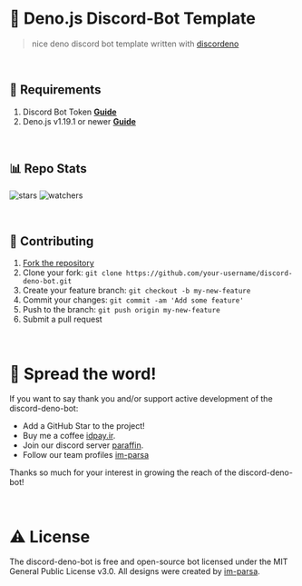 # 🤖 Deno.js Discord-Bot Template
> nice deno discord bot template written with [discordeno](https://discordeno.mod.land/)

<br/>

## 🔧 Requirements
1. Discord Bot Token **[Guide](https://discordjs.guide/preparations/setting-up-a-bot-application.html#creating-your-bot)**
2. Deno.js v1.19.1 or newer **[Guide](https://deno.land/)**

<br/>

## 📊 Repo Stats

<p align="left">
    <img src="https://img.shields.io/github/stars/im-parsa/discord-deno-bot.svg" alt="stars">
    <img src="https://img.shields.io/github/watchers/im-parsa/discord-deno-bot.svg" alt="watchers">
</p>

<br/>

## 🤝 Contributing
1. [Fork the repository](https://github.com/im-parsa/discord-deno-bot/fork)
2. Clone your fork: `git clone https://github.com/your-username/discord-deno-bot.git`
3. Create your feature branch: `git checkout -b my-new-feature`
4. Commit your changes: `git commit -am 'Add some feature'`
5. Push to the branch: `git push origin my-new-feature`
6. Submit a pull request

<br/>

# 🌟 Spread the word!

If you want to say thank you and/or support active development of the discord-deno-bot:
- Add a GitHub Star to the project!
- Buy me a coffee [idpay.ir](https://idpay.ir/paraffin-donate).
- Join our discord server [paraffin](https://discord.com/invite/RUrks4JqW6).
- Follow our team profiles [im-parsa](https://github.com/im-parsa)

Thanks so much for your interest in growing the reach of the discord-deno-bot!

<br/>

# ⚠️ License

The discord-deno-bot is free and open-source bot licensed under the MIT General Public License v3.0. All designs were created by [im-parsa](https://github.com/im-parsa).

<br />
